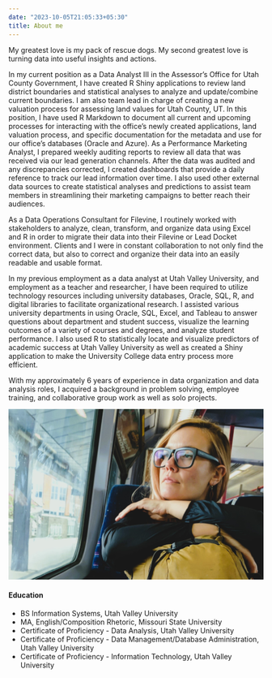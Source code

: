 ```yaml
---
date: "2023-10-05T21:05:33+05:30"
title: About me
---
```

My greatest love is my pack of rescue dogs. My second greatest love is turning data into useful insights and actions.

In my current position as a Data Analyst III in the Assessor’s Office for Utah County Government, I have created R Shiny applications to review land district boundaries and statistical analyses to analyze and update/combine current boundaries. I am also team lead in charge of creating a new valuation process for assessing land values for Utah County, UT.
 In this position, I have used R Markdown to document all current and upcoming processes for interacting with the office’s newly created applications, land valuation process, and specific documentation for the metadata and use for our office’s databases (Oracle and Azure). 
As a Performance Marketing Analyst, I prepared weekly auditing reports to review all data that was received via our lead generation channels. After the data was audited and any discrepancies corrected, I created dashboards that provide a daily reference to track our lead information over time. I also used other external data sources to create statistical analyses and predictions to assist team members in streamlining their marketing campaigns to better reach their audiences.

As a Data Operations Consultant for Filevine, I routinely worked with stakeholders to analyze, clean, transform, and organize data using Excel and R in order to migrate their data into their Filevine or Lead Docket environment. Clients and I were in constant collaboration to not only find the correct data, but also to correct and organize their data into an easily readable and usable format.

In my previous employment as a data analyst at Utah Valley University, and employment as a teacher and researcher, I have been required to utilize technology resources including university databases, Oracle, SQL, R, and digital libraries to facilitate organizational research. I assisted various university departments in using Oracle, SQL, Excel, and Tableau to answer questions about department and student success, visualize the learning outcomes of a variety of courses and degrees, and analyze student performance. I also used R to statistically locate and visualize predictors of academic success at Utah Valley University as well as created a Shiny application to make the University College data entry process more efficient.

With my approximately 6 years of experience in data organization and data analysis roles, I acquired a background in problem solving, employee training, and collaborative group work as well as solo projects.


![This is me][1]



#### Education

* BS Information Systems, Utah Valley University
* MA, English/Composition Rhetoric, Missouri State University
* Certificate of Proficiency - Data Analysis, Utah Valley University
* Certificate of Proficiency - Data Management/Database Administration, Utah Valley University
* Certificate of Proficiency - Information Technology, Utah Valley University



[1]: Me_TrainFr2.jpg
